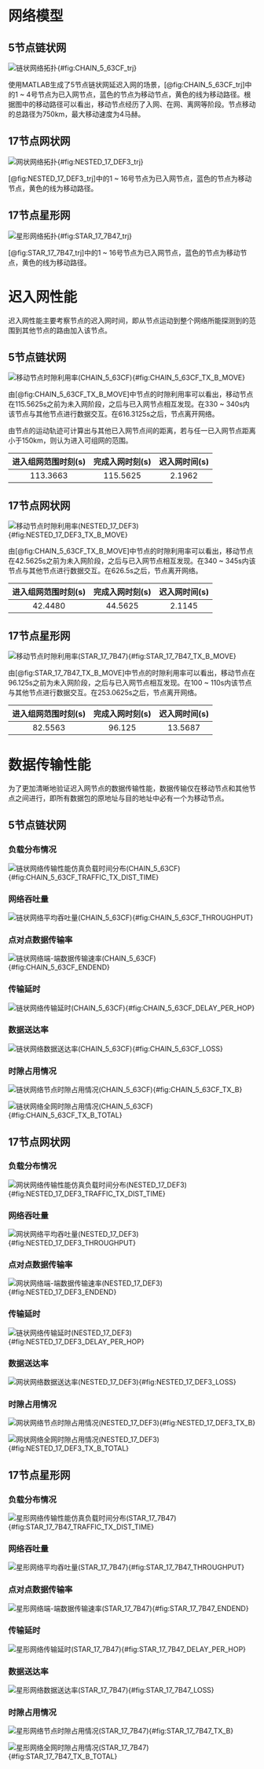 # 网络模型

## 5节点链状网

![链状网络拓扑](CHAIN_5_63CF_trj.png){#fig:CHAIN_5_63CF_trj}

使用MATLAB生成了5节点链状网延迟入网的场景，[@fig:CHAIN_5_63CF_trj]中的1 ~ 4号节点为已入网节点，蓝色的节点为移动节点，黄色的线为移动路径。根据图中的移动路径可以看出，移动节点经历了入网、在网、离网等阶段。节点移动的总路径为750km，最大移动速度为4马赫。

## 17节点网状网

![网状网络拓扑](NESTED_17_DEF3_trj.png){#fig:NESTED_17_DEF3_trj}

[@fig:NESTED_17_DEF3_trj]中的1 ~ 16号节点为已入网节点，蓝色的节点为移动节点，黄色的线为移动路径。

## 17节点星形网

![星形网络拓扑](STAR_17_7B47_trj.png){#fig:STAR_17_7B47_trj}

[@fig:STAR_17_7B47_trj]中的1 ~ 16号节点为已入网节点，蓝色的节点为移动节点，黄色的线为移动路径。

# 迟入网性能

迟入网性能主要考察节点的迟入网时间，即从节点运动到整个网络所能探测到的范围到其他节点的路由加入该节点。

## 5节点链状网

![移动节点时隙利用率(CHAIN_5_63CF)](CHAIN_5_63CF_TX_B_MOVE.png){#fig:CHAIN_5_63CF_TX_B_MOVE}

由[@fig:CHAIN_5_63CF_TX_B_MOVE]中节点的时隙利用率可以看出，移动节点在115.5625s之前为未入网阶段，之后与已入网节点相互发现。在330 ~ 340s内该节点与其他节点进行数据交互。在616.3125s之后，节点离开网络。

由节点的运动轨迹可计算出与其他已入网节点间的距离，若与任一已入网节点距离小于150km，则认为进入可组网的范围。

|进入组网范围时刻(s)|完成入网时刻(s)|迟入网时间(s)|
|:-:|:-:|:-:|
|113.3663|115.5625|2.1962|

## 17节点网状网

![移动节点时隙利用率(NESTED_17_DEF3)](NESTED_17_DEF3_TX_B_MOVE.png){#fig:NESTED_17_DEF3_TX_B_MOVE}

由[@fig:CHAIN_5_63CF_TX_B_MOVE]中节点的时隙利用率可以看出，移动节点在42.5625s之前为未入网阶段，之后与已入网节点相互发现。在340 ~ 345s内该节点与其他节点进行数据交互。在626.5s之后，节点离开网络。

|进入组网范围时刻(s)|完成入网时刻(s)|迟入网时间(s)|
|:-:|:-:|:-:|
|42.4480|44.5625|2.1145|

## 17节点星形网

![移动节点时隙利用率(STAR_17_7B47)](STAR_17_7B47_TX_B_MOVE.png){#fig:STAR_17_7B47_TX_B_MOVE}

由[@fig:STAR_17_7B47_TX_B_MOVE]中节点的时隙利用率可以看出，移动节点在96.125s之前为未入网阶段，之后与已入网节点相互发现。在100 ~ 110s内该节点与其他节点进行数据交互。在253.0625s之后，节点离开网络。

|进入组网范围时刻(s)|完成入网时刻(s)|迟入网时间(s)|
|:-:|:-:|:-:|
|82.5563|96.125|13.5687|

# 数据传输性能

为了更加清晰地验证迟入网节点的数据传输性能，数据传输仅在移动节点和其他节点之间进行，即所有数据包的原地址与目的地址中必有一个为移动节点。

## 5节点链状网

### 负载分布情况

![链状网络传输性能仿真负载时间分布(CHAIN_5_63CF)](CHAIN_5_63CF_TRAFFIC_TX_DIST_TIME.png){#fig:CHAIN_5_63CF_TRAFFIC_TX_DIST_TIME}

### 网络吞吐量

![链状网络平均吞吐量(CHAIN_5_63CF)](CHAIN_5_63CF_THROUGHPUT.png){#fig:CHAIN_5_63CF_THROUGHPUT}

### 点对点数据传输率

![链状网络端-端数据传输速率(CHAIN_5_63CF)](CHAIN_5_63CF_ENDEND.png){#fig:CHAIN_5_63CF_ENDEND}

### 传输延时

![链状网络传输延时(CHAIN_5_63CF)](CHAIN_5_63CF_DELAY_PER_HOP.png){#fig:CHAIN_5_63CF_DELAY_PER_HOP}

### 数据送达率

![链状网络数据送达率(CHAIN_5_63CF)](CHAIN_5_63CF_LOSS.png){#fig:CHAIN_5_63CF_LOSS}

### 时隙占用情况

![链状网络节点时隙占用情况(CHAIN_5_63CF)](CHAIN_5_63CF_TX_B.png){#fig:CHAIN_5_63CF_TX_B}

![链状网络全网时隙占用情况(CHAIN_5_63CF)](CHAIN_5_63CF_TX_B_TOTAL.png){#fig:CHAIN_5_63CF_TX_B_TOTAL}

## 17节点网状网

### 负载分布情况

![网状网络传输性能仿真负载时间分布(NESTED_17_DEF3)](NESTED_17_DEF3_TRAFFIC_TX_DIST_TIME.png){#fig:NESTED_17_DEF3_TRAFFIC_TX_DIST_TIME}

### 网络吞吐量

![网状网络平均吞吐量(NESTED_17_DEF3)](NESTED_17_DEF3_THROUGHPUT.png){#fig:NESTED_17_DEF3_THROUGHPUT}

### 点对点数据传输率

![网状网络端-端数据传输速率(NESTED_17_DEF3)](NESTED_17_DEF3_ENDEND.png){#fig:NESTED_17_DEF3_ENDEND}


### 传输延时

![链状网络传输延时(NESTED_17_DEF3)](NESTED_17_DEF3_DELAY_PER_HOP.png){#fig:NESTED_17_DEF3_DELAY_PER_HOP}

### 数据送达率

![网状网络数据送达率(NESTED_17_DEF3)](NESTED_17_DEF3_LOSS.png){#fig:NESTED_17_DEF3_LOSS}

### 时隙占用情况

![网状网络节点时隙占用情况(NESTED_17_DEF3)](NESTED_17_DEF3_TX_B.png){#fig:NESTED_17_DEF3_TX_B}

![网状网络全网时隙占用情况(NESTED_17_DEF3)](NESTED_17_DEF3_TX_B_TOTAL.png){#fig:NESTED_17_DEF3_TX_B_TOTAL}

## 17节点星形网

### 负载分布情况

![星形网络传输性能仿真负载时间分布(STAR_17_7B47)](STAR_17_7B47_TRAFFIC_TX_DIST_TIME.png){#fig:STAR_17_7B47_TRAFFIC_TX_DIST_TIME}

### 网络吞吐量

![星形网络平均吞吐量(STAR_17_7B47)](STAR_17_7B47_THROUGHPUT.png){#fig:STAR_17_7B47_THROUGHPUT}

### 点对点数据传输率

![星形网络端-端数据传输速率(STAR_17_7B47)](STAR_17_7B47_ENDEND.png){#fig:STAR_17_7B47_ENDEND}

### 传输延时

![星形网络传输延时(STAR_17_7B47)](STAR_17_7B47_DELAY_PER_HOP.png){#fig:STAR_17_7B47_DELAY_PER_HOP}

### 数据送达率

![星形网络数据送达率(STAR_17_7B47)](STAR_17_7B47_LOSS.png){#fig:STAR_17_7B47_LOSS}

### 时隙占用情况

![星形网络节点时隙占用情况(STAR_17_7B47)](STAR_17_7B47_TX_B.png){#fig:STAR_17_7B47_TX_B}

![星形网络全网时隙占用情况(STAR_17_7B47)](STAR_17_7B47_TX_B_TOTAL.png){#fig:STAR_17_7B47_TX_B_TOTAL}
